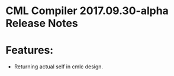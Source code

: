 # CML Compiler 2017.09.30-alpha Release Notes

# Features:

- Returning actual self in cmlc design.
